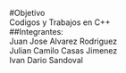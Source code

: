 #Objetivo\
Codigos y Trabajos en C++\
##Integrantes:\
Juan Jose Alvarez Rodriguez\
Julian Camilo Casas Jimenez\
Ivan Dario Sandoval
